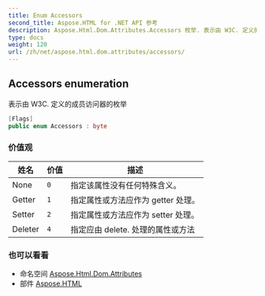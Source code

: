 ```yaml
---
title: Enum Accessors
second_title: Aspose.HTML for .NET API 参考
description: Aspose.Html.Dom.Attributes.Accessors 枚举. 表示由 W3C. 定义的成员访问器的枚举
type: docs
weight: 120
url: /zh/net/aspose.html.dom.attributes/accessors/
---
```

## Accessors enumeration

表示由 W3C. 定义的成员访问器的枚举

```csharp
[Flags]
public enum Accessors : byte
```

### 价值观

| 姓名 | 价值 | 描述 |
| --- | --- | --- |
| None | `0` | 指定该属性没有任何特殊含义。 |
| Getter | `1` | 指定属性或方法应作为 getter 处理。 |
| Setter | `2` | 指定属性或方法应作为 setter 处理。 |
| Deleter | `4` | 指定应由 delete. 处理的属性或方法 |

### 也可以看看

* 命名空间 [Aspose.Html.Dom.Attributes](../../aspose.html.dom.attributes/)
* 部件 [Aspose.HTML](../../)


